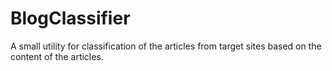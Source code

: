 # BlogClassifier

A small utility for classification of the articles from target sites based on the content of the articles.
